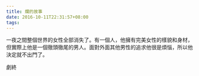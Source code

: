 ```yaml
---
title: 爛的故事
date: 2016-10-11T22:31:57+08:00
tags: 
---
```


一夜之間整個世界的女性全部消失了。有一個人，他擁有完美女性的樣貌和身材，但實際上他是一個徹頭徹尾的男人。面對外面其他男性的追求他很是煩惱，所以他決定就不出門了。

劇終
